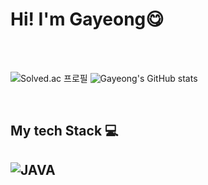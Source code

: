 # Hi! I'm Gayeong😋
<br/><br/>

![Solved.ac 프로필](http://mazassumnida.wtf/api/v2/generate_badge?boj=um5605)
![Gayeong's GitHub stats](https://github-readme-stats.vercel.app/api?username=Gayeong&show_icons=true&theme=buefy)

<br/>
<h2> My tech Stack 💻 <h2>

![JAVA](https://img.shields.io/badge/-JAVA-brightgreen)

<!--
**GayeongEom/GayeongEom** is a ✨ _special_ ✨ repository because its `README.md` (this file) appears on your GitHub profile.

Here are some ideas to get you started:

- 🔭 I’m currently working on ...
- 🌱 I’m currently learning ...
- 👯 I’m looking to collaborate on ...
- 🤔 I’m looking for help with ...
- 💬 Ask me about ...
- 📫 How to reach me: ...
- 😄 Pronouns: ...
- ⚡ Fun fact: ...
-->
